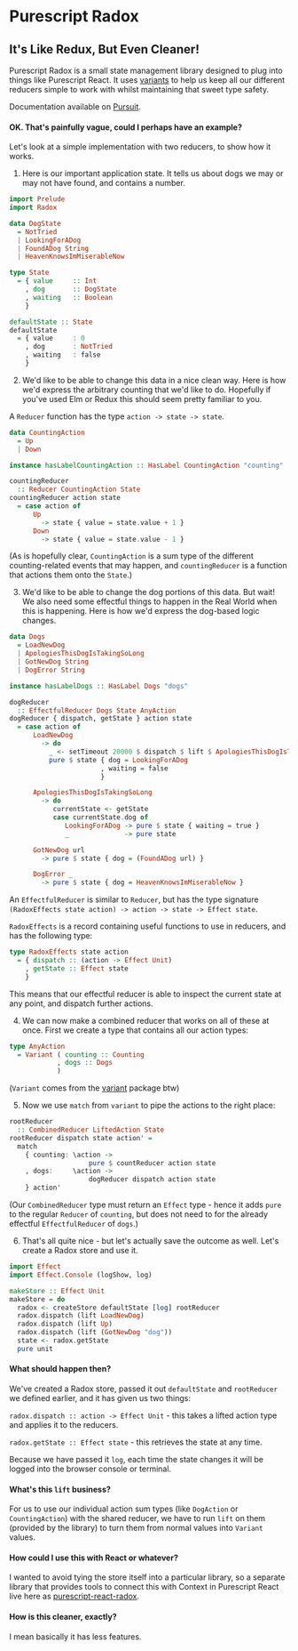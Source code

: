 # Purescript Radox

## It's Like Redux, But Even Cleaner!

Purescript Radox is a small state management library designed to plug into things like Purescript React. It uses [variants](https://github.com/natefaubion/purescript-variant) to help us keep all our different reducers simple to work with whilst maintaining that sweet type safety.

Documentation available on [Pursuit](https://pursuit.purescript.org/packages/purescript-radox).

#### OK. That's painfully vague, could I perhaps have an example?

Let's look at a simple implementation with two reducers, to show how it works.

1. Here is our important application state. It tells us about dogs we may or may not have found, and contains a number.

```haskell
import Prelude
import Radox

data DogState
  = NotTried
  | LookingForADog
  | FoundADog String
  | HeavenKnowsImMiserableNow

type State
  = { value     :: Int
    , dog       :: DogState
    , waiting   :: Boolean
    }

defaultState :: State
defaultState
  = { value     : 0
    , dog       : NotTried
    , waiting   : false
    }
```

2. We'd like to be able to change this data in a nice clean way. Here is how we'd express the arbitrary counting that we'd like to do. Hopefully if you've used Elm or Redux this should seem pretty familiar to you.

A `Reducer` function has the type `action -> state -> state`.

```haskell
data CountingAction
  = Up
  | Down

instance hasLabelCountingAction :: HasLabel CountingAction "counting"

countingReducer 
  :: Reducer CountingAction State
countingReducer action state
  = case action of
      Up 
        -> state { value = state.value + 1 }
      Down 
        -> state { value = state.value - 1 }
```

(As is hopefully clear, `CountingAction` is a sum type of the different counting-related events that may happen, and `countingReducer` is a function that actions them onto the `State`.)

3. We'd like to be able to change the dog portions of this data. But wait! We also need some effectful things to happen in the Real World when this is happening. Here is how we'd express the dog-based logic changes.

```haskell
data Dogs
  = LoadNewDog
  | ApologiesThisDogIsTakingSoLong
  | GotNewDog String
  | DogError String

instance hasLabelDogs :: HasLabel Dogs "dogs"

dogReducer 
  :: EffectfulReducer Dogs State AnyAction 
dogReducer { dispatch, getState } action state
  = case action of
      LoadNewDog 
        -> do
          _ <- setTimeout 20000 $ dispatch $ lift $ ApologiesThisDogIsTakingSoLong
          pure $ state { dog = LookingForADog
                       , waiting = false 
                       }

      ApologiesThisDogIsTakingSoLong
        -> do
           currentState <- getState
           case currentState.dog of
              LookingForADog -> pure $ state { waiting = true }
              _              -> pure state

      GotNewDog url
        -> pure $ state { dog = (FoundADog url) }

      DogError _
        -> pure $ state { dog = HeavenKnowsImMiserableNow } 
```

An `EffectfulReducer` is similar to `Reducer`, but has the type signature
`(RadoxEffects state action) -> action -> state -> Effect state`.

`RadoxEffects` is a record containing useful functions to use in reducers, and
has the following type:

```haskell
type RadoxEffects state action
  = { dispatch :: (action -> Effect Unit)
    , getState :: Effect state
    }
```

This means that our effectful reducer is able to inspect the current state at
any point, and dispatch further actions.


4. We can now make a combined reducer that works on all of these at once. First we create a type that contains all our action types:

```haskell
type AnyAction 
  = Variant ( counting :: Counting
            , dogs :: Dogs
            )
```

(`Variant` comes from the [variant](https://github.com/natefaubion/purescript-variant) package btw)

5. Now we use `match` from `variant` to pipe the actions to the right place:

```haskell
rootReducer 
  :: CombinedReducer LiftedAction State 
rootReducer dispatch state action' =
  match
    { counting: \action -> 
                    pure $ countReducer action state
    , dogs:     \action -> 
                    dogReducer dispatch action state
    } action'
```

(Our `CombinedReducer` type must return an `Effect` type - hence it adds `pure`
to the regular `Reducer` of `counting`, but does not need to for the already effectful
`EffectfulReducer` of `dogs`.)

6. That's all quite nice - but let's actually save the outcome as well. Let's create a Radox store and use it.

```haskell
import Effect
import Effect.Console (logShow, log)

makeStore :: Effect Unit
makeStore = do
  radox <- createStore defaultState [log] rootReducer
  radox.dispatch (lift LoadNewDog)
  radox.dispatch (lift Up)
  radox.dispatch (lift (GotNewDog "dog"))
  state <- radox.getState
  pure unit
```

#### What should happen then?

We've created a Radox store, passed it out `defaultState` and `rootReducer` we defined earlier, and it has given us two things:

`radox.dispatch :: action -> Effect Unit` - this takes a lifted action type and applies it to the reducers.

`radox.getState :: Effect state` - this retrieves the state at any time.

Because we have passed it `log`, each time the state changes it will be logged into the browser console or terminal.

#### What's this `lift` business?

For us to use our individual action sum types (like `DogAction` or `CountingAction`) with the shared reducer, we have to run `lift` on them (provided by the library) to turn them from normal values into `Variant` values.

#### How could I use this with React or whatever?

I wanted to avoid tying the store itself into a particular library, so a separate library that provides tools to connect this with Context in Purescript React live here as [purescript-react-radox](https://github.com/danieljharvey/purescript-react-radox).

#### How is this cleaner, exactly?

I mean basically it has less features.
